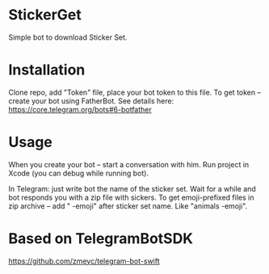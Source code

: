 # StickerGet

Simple bot to download Sticker Set.

# Installation
Clone repo, add "Token" file, place your bot token to this file.
To get token – create your bot using FatherBot. See details here: https://core.telegram.org/bots#6-botfather

# Usage
When you create your bot – start a conversation with him.
Run project in Xcode (you can debug while running bot).

In Telegram: just write bot the name of the sticker set. Wait for a while and bot responds you with a zip file with sickers.
To get emoji-prefixed files in zip archive – add " -emoji" after sticker set name. Like "animals -emoji".

# Based on TelegramBotSDK
https://github.com/zmeyc/telegram-bot-swift
